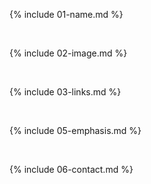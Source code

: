 
{% include 01-name.md %}

<br>

{% include 02-image.md %}

<br>

{% include 03-links.md %}

<br>

{% include 05-emphasis.md %}

<br>

{% include 06-contact.md %}



